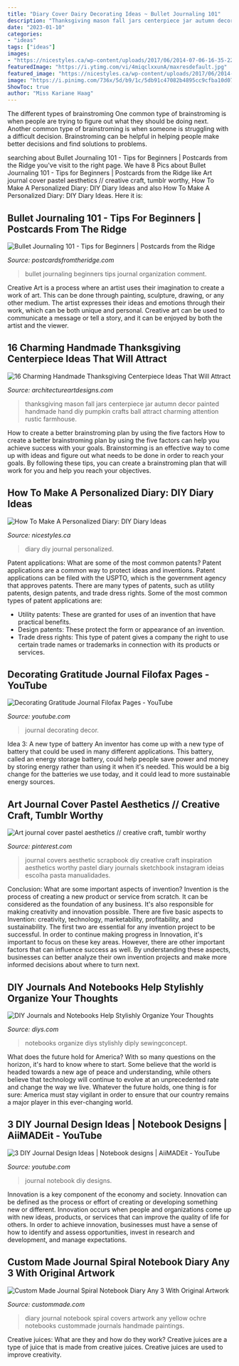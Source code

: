 ```yaml
---
title: "Diary Cover Dairy Decorating Ideas ~ Bullet Journaling 101"
description: "Thanksgiving mason fall jars centerpiece jar autumn decor painted handmade hand diy pumpkin crafts ball attract charming attention rustic farmhouse"
date: "2023-01-10"
categories:
- "ideas"
tags: ["ideas"]
images:
- "https://nicestyles.ca/wp-content/uploads/2017/06/2014-07-06-16-35-22_deco.jpg"
featuredImage: "https://i.ytimg.com/vi/4miqclxxunA/maxresdefault.jpg"
featured_image: "https://nicestyles.ca/wp-content/uploads/2017/06/2014-07-06-16-35-22_deco.jpg"
image: "https://i.pinimg.com/736x/5d/b9/1c/5db91c47082b4895cc9cfba10d07179b--tumblr-journal-covers-diy-journal-covers.jpg"
ShowToc: true
author: "Miss Kariane Haag"
---
```



The different types of brainstroming
One common type of brainstroming is when people are trying to figure out what they should be doing next. Another common type of brainstroming is when someone is struggling with a difficult decision. Brainstroming can be helpful in helping people make better decisions and find solutions to problems.

	

		
searching about Bullet Journaling 101 - Tips for Beginners | Postcards from the Ridge you've visit to the right page. We have 8 Pics about Bullet Journaling 101 - Tips for Beginners | Postcards from the Ridge like Art journal cover pastel aesthetics // creative craft, tumblr worthy, How To Make A Personalized Diary: DIY Diary Ideas and also How To Make A Personalized Diary: DIY Diary Ideas. Here it is:
		
    
## Bullet Journaling 101 - Tips For Beginners | Postcards From The Ridge

<img loading=lazy src="https://1.bp.blogspot.com/-fzdxUjC7QiM/V6pNu-8gliI/AAAAAAABHpA/tDGbPDAdke8yu6Jme3ex05du4IEmt10DQCLcB/s640/bullet%2Bjournal.jpg" onerror="this.onerror=null;this.src='https://tse1.mm.bing.net/th?id=OIP.iArznv27CYzH-28i4q59CwHaE8&amp;pid=15.1';" alt="Bullet Journaling 101 - Tips for Beginners | Postcards from the Ridge">

_Source: postcardsfromtheridge.com_

>bullet journaling beginners tips journal organization comment. 

	

Creative Art is a process where an artist uses their imagination to create a work of art. This can be done through painting, sculpture, drawing, or any other medium. The artist expresses their ideas and emotions through their work, which can be both unique and personal. Creative art can be used to communicate a message or tell a story, and it can be enjoyed by both the artist and the viewer.

    
## 16 Charming Handmade Thanksgiving Centerpiece Ideas That Will Attract

<img loading=lazy src="http://www.architectureartdesigns.com/wp-content/uploads/2016/10/16-Charming-Handmade-Thanksgiving-Centerpiece-Ideas-That-Will-Attract-Attention-14.jpg" onerror="this.onerror=null;this.src='https://tse2.mm.bing.net/th?id=OIP.14oN4jpXWEyNB7aIeQjx4gHaFj&amp;pid=15.1';" alt="16 Charming Handmade Thanksgiving Centerpiece Ideas That Will Attract">

_Source: architectureartdesigns.com_

>thanksgiving mason fall jars centerpiece jar autumn decor painted handmade hand diy pumpkin crafts ball attract charming attention rustic farmhouse. 

	

How to create a better brainstroming plan by using the five factors
How to create a better brainstroming plan by using the five factors can help you achieve success with your goals. Brainstorming is an effective way to come up with ideas and figure out what needs to be done in order to reach your goals. By following these tips, you can create a brainstroming plan that will work for you and help you reach your objectives.

    
## How To Make A Personalized Diary: DIY Diary Ideas

<img loading=lazy src="https://nicestyles.ca/wp-content/uploads/2017/06/2014-07-06-16-35-22_deco.jpg" onerror="this.onerror=null;this.src='https://tse3.mm.bing.net/th?id=OIP.vVfCd9-9H3K9wypwvWo1JAHaHa&amp;pid=15.1';" alt="How To Make A Personalized Diary: DIY Diary Ideas">

_Source: nicestyles.ca_

>diary diy journal personalized. 

	

Patent applications: What are some of the most common patents?
Patent applications are a common way to protect ideas and inventions. Patent applications can be filed with the USPTO, which is the government agency that approves patents. There are many types of patents, such as utility patents, design patents, and trade dress rights. Some of the most common types of patent applications are: 
- Utility patents: These are granted for uses of an invention that have practical benefits. 
- Design patents: These protect the form or appearance of an invention. 
- Trade dress rights: This type of patent gives a company the right to use certain trade names or trademarks in connection with its products or services.

    
## Decorating Gratitude Journal Filofax Pages - YouTube

<img loading=lazy src="https://i.ytimg.com/vi/4miqclxxunA/maxresdefault.jpg" onerror="this.onerror=null;this.src='https://tse3.mm.bing.net/th?id=OIP.M2BcQUsAPcwVQ0SMdAFTkQHaEK&amp;pid=15.1';" alt="Decorating Gratitude Journal Filofax Pages - YouTube">

_Source: youtube.com_

>journal decorating decor. 

	

Idea 3: A new type of battery
An inventor has come up with a new type of battery that could be used in many different applications. This battery, called an energy storage battery, could help people save power and money by storing energy rather than using it when it's needed. This would be a big change for the batteries we use today, and it could lead to more sustainable energy sources.

    
## Art Journal Cover Pastel Aesthetics // Creative Craft, Tumblr Worthy

<img loading=lazy src="https://i.pinimg.com/736x/5d/b9/1c/5db91c47082b4895cc9cfba10d07179b--tumblr-journal-covers-diy-journal-covers.jpg" onerror="this.onerror=null;this.src='https://tse3.mm.bing.net/th?id=OIP.mXDh7KOKbjOWEWKgxx8VxAHaJP&amp;pid=15.1';" alt="Art journal cover pastel aesthetics // creative craft, tumblr worthy">

_Source: pinterest.com_

>journal covers aesthetic scrapbook diy creative craft inspiration aesthetics worthy pastel diary journals sketchbook instagram ideias escolha pasta manualidades. 

	

Conclusion: What are some important aspects of invention?
Invention is the process of creating a new product or service from scratch. It can be considered as the foundation of any business. It's also responsible for making creativity and innovation possible. There are five basic aspects to Invention: creativity, technology, marketability, profitability, and sustainability. The first two are essential for any invention project to be successful. In order to continue making progress in Innovation, it's important to focus on these key areas. However, there are other important factors that can influence success as well. By understanding these aspects, businesses can better analyze their own invention projects and make more informed decisions about where to turn next.

    
## DIY Journals And Notebooks Help Stylishly Organize Your Thoughts

<img loading=lazy src="https://cdn.diys.com/wp-content/uploads/2016/08/no-sew-fabric-covered-notebook.jpg" onerror="this.onerror=null;this.src='https://tse1.mm.bing.net/th?id=OIP.9KSPVmJEy2W0phDiiz-HgAHaIE&amp;pid=15.1';" alt="DIY Journals and Notebooks Help Stylishly Organize Your Thoughts">

_Source: diys.com_

>notebooks organize diys stylishly diply sewingconcept. 

	

What does the future hold for America? With so many questions on the horizon, it's hard to know where to start. Some believe that the world is headed towards a new age of peace and understanding, while others believe that technology will continue to evolve at an unprecedented rate and change the way we live. Whatever the future holds, one thing is for sure: America must stay vigilant in order to ensure that our country remains a major player in this ever-changing world.

    
## 3 DIY Journal Design Ideas | Notebook Designs | AiiMADEit - YouTube

<img loading=lazy src="https://i.ytimg.com/vi/yjBWEiW0OeE/maxresdefault.jpg" onerror="this.onerror=null;this.src='https://tse4.mm.bing.net/th?id=OIP.Oh9jJxq1ppd7WtSvO2PSugHaEK&amp;pid=15.1';" alt="3 DIY Journal Design Ideas | Notebook designs | AiiMADEit - YouTube">

_Source: youtube.com_

>journal notebook diy designs. 

	

Innovation is a key component of the economy and society. Innovation can be defined as the process or effort of creating or developing something new or different. Innovation occurs when people and organizations come up with new ideas, products, or services that can improve the quality of life for others. In order to achieve innovation, businesses must have a sense of how to identify and assess opportunities, invest in research and development, and manage expectations.

    
## Custom Made Journal Spiral Notebook Diary Any 3 With Original Artwork

<img loading=lazy src="http://images.custommade.com/37eeNHtciGCqUfWkPOCU1QKoerk=/custommade-photosets/104384/104384.345783.jpg" onerror="this.onerror=null;this.src='https://tse3.mm.bing.net/th?id=OIP.UNsQkY52wmTVkUZwcQ5RdAHaFj&amp;pid=15.1';" alt="Custom Made Journal Spiral Notebook Diary Any 3 With Original Artwork">

_Source: custommade.com_

>diary journal notebook spiral covers artwork any yellow ochre notebooks custommade journals handmade paintings. 

	

Creative juices: What are they and how do they work?
Creative juices are a type of juice that is made from creative juices. Creative juices are used to improve creativity.

